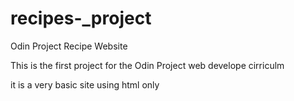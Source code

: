 # recipes-_project
Odin Project Recipe Website

This is the first project for the Odin Project web develope
cirriculm

it is a very basic site using html only
